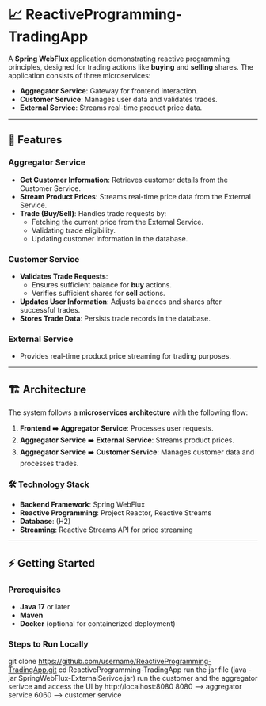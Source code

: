 # 📈 ReactiveProgramming-TradingApp

A **Spring WebFlux** application demonstrating reactive programming principles, designed for trading actions like **buying** and **selling** shares. The application consists of three microservices:

- **Aggregator Service**: Gateway for frontend interaction.
- **Customer Service**: Manages user data and validates trades.
- **External Service**: Streams real-time product price data.

---

## 🚀 Features

### Aggregator Service
- **Get Customer Information**: Retrieves customer details from the Customer Service.
- **Stream Product Prices**: Streams real-time price data from the External Service.
- **Trade (Buy/Sell)**: Handles trade requests by:
  - Fetching the current price from the External Service.
  - Validating trade eligibility.
  - Updating customer information in the database.

### Customer Service
- **Validates Trade Requests**:
  - Ensures sufficient balance for **buy** actions.
  - Verifies sufficient shares for **sell** actions.
- **Updates User Information**: Adjusts balances and shares after successful trades.
- **Stores Trade Data**: Persists trade records in the database.

### External Service
- Provides real-time product price streaming for trading purposes.

---

## 🏗️ Architecture

The system follows a **microservices architecture** with the following flow:

1. **Frontend** ➡️ **Aggregator Service**: Processes user requests.
2. **Aggregator Service** ➡️ **External Service**: Streams product prices.
3. **Aggregator Service** ➡️ **Customer Service**: Manages customer data and processes trades.

### 🛠️ Technology Stack
- **Backend Framework**: Spring WebFlux
- **Reactive Programming**: Project Reactor, Reactive Streams
- **Database**: (H2)
- **Streaming**: Reactive Streams API for price streaming

---

## ⚡ Getting Started

### Prerequisites
- **Java 17** or later
- **Maven**
- **Docker** (optional for containerized deployment)

### Steps to Run Locally

   git clone https://github.com/username/ReactiveProgramming-TradingApp.git
   cd ReactiveProgramming-TradingApp
   run the jar file (java -jar SpringWebFlux-ExternalSerivce.jar)
   run the customer and the aggregator serivce
   and access the UI by http://localhost:8080
   8080 --> aggregator service
   6060 --> customer service 
   
